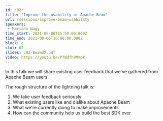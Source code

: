 ```yaml
---
id: c02r
title: "Improve the usability of Apache Beam"
url: /sessions/improve-beam-usability
speakers:
 - Mariann Nagy
time_start: 2021-08-06T15:50:00.000Z
time_end: 2021-08-06T16:00:00.000Z
block: c
slot: 02
slides: c02-BeamUX.pdf
video: https://youtu.be/P7Wdfh9MmpY
---
```


In this talk we will share existing user feedback that we've gathered from Apache Beam users.  

The rough structure of the lightning talk is:
 1. We take user feedback seriously
 2. What existing users like and dislike about Apache Beam
 3. What we're currently doing to make improvements
 4. How can the community help us build the best SDK ever